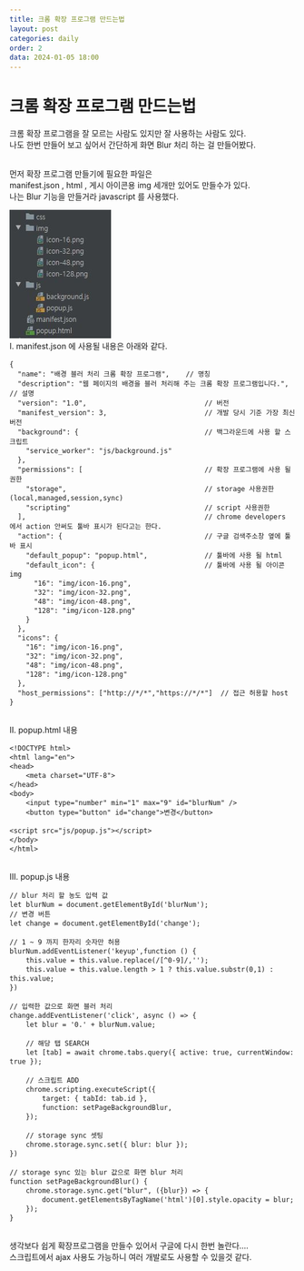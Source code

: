 ```yaml
---
title: 크롬 확장 프로그램 만드는법
layout: post
categories: daily
order: 2
data: 2024-01-05 18:00
---
```


# 크롬 확장 프로그램 만드는법
크롬 확장 프로그램을 잘 모르는 사람도 있지만 잘 사용하는 사람도 있다.<br>
나도 한번 만들어 보고 싶어서 간단하게 화면 Blur 처리 하는 걸 만들어봤다.<br><br>

먼저 확장 프로그램 만들기에 필요한 파일은<br>
manifest.json , html , 게시 아이콘용 img 세개만 있어도 만들수가 있다.<br>
나는 Blur 기능을 만들거라 javascript 를 사용했다.<br>

<img src="/assets/img/chrome/extensions.jpg" alt="chrome extensions 개발에 필요한 파일 이미지" />

<br>
Ⅰ. manifest.json 에 사용될 내용은 아래와 같다.

```
{
  "name": "배경 블러 처리 크롬 확장 프로그램",    // 명칭
  "description": "웹 페이지의 배경을 블러 처리해 주는 크롬 확장 프로그램입니다.",     // 설명
  "version": "1.0",                             // 버전
  "manifest_version": 3,                        // 개발 당시 기준 가장 최신 버전
  "background": {                               // 백그라운드에 사용 할 스크립트
    "service_worker": "js/background.js"
  },
  "permissions": [                              // 확장 프로그램에 사용 될 권한
    "storage",                                  // storage 사용권한 (local,managed,session,sync)
    "scripting"                                 // script 사용권한
  ],                                            // chrome developers 에서 action 안써도 툴바 표시가 된다고는 한다.
  "action": {                                   // 구글 검색주소창 옆에 툴바 표시
    "default_popup": "popup.html",              // 툴바에 사용 될 html
    "default_icon": {                           // 툴바에 사용 될 아이콘 img
      "16": "img/icon-16.png",
      "32": "img/icon-32.png",
      "48": "img/icon-48.png",
      "128": "img/icon-128.png"
    }
  },
  "icons": {
    "16": "img/icon-16.png",
    "32": "img/icon-32.png",
    "48": "img/icon-48.png",
    "128": "img/icon-128.png"
  },
  "host_permissions": ["http://*/*","https://*/*"]  // 접근 허용할 host
}
```

<br>
Ⅱ. popup.html 내용

```
<!DOCTYPE html>
<html lang="en">
<head>
    <meta charset="UTF-8">
</head>
<body>
    <input type="number" min="1" max="9" id="blurNum" />
    <button type="button" id="change">변경</button>

<script src="js/popup.js"></script>
</body>
</html>
```

<br>
Ⅲ. popup.js 내용

```
// blur 처리 할 농도 입력 값 
let blurNum = document.getElementById('blurNum');
// 변경 버튼
let change = document.getElementById('change');

// 1 ~ 9 까지 한자리 숫자만 허용
blurNum.addEventListener('keyup',function () {
    this.value = this.value.replace(/[^0-9]/,'');
    this.value = this.value.length > 1 ? this.value.substr(0,1) : this.value;
})

// 입력한 값으로 화면 블러 처리
change.addEventListener('click', async () => {
    let blur = '0.' + blurNum.value;

    // 해당 탭 SEARCH
    let [tab] = await chrome.tabs.query({ active: true, currentWindow: true });

    // 스크립트 ADD
    chrome.scripting.executeScript({
        target: { tabId: tab.id },
        function: setPageBackgroundBlur,
    });

    // storage sync 셋팅
    chrome.storage.sync.set({ blur: blur });
})

// storage sync 있는 blur 값으로 화면 blur 처리
function setPageBackgroundBlur() {
    chrome.storage.sync.get("blur", ({blur}) => {
        document.getElementsByTagName('html')[0].style.opacity = blur;
    });
}
```

<br>
생각보다 쉽게 확장프로그램을 만들수 있어서 구글에 다시 한번 놀란다....<br>
스크립트에서 ajax 사용도 가능하니 여러 개발로도 사용할 수 있을것 같다.